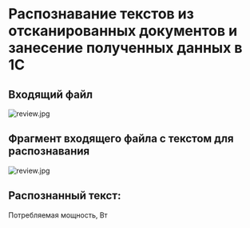 # Распознавание текстов из отсканированных документов и занесение полученных данных в 1C

## Входящий файл
![review.jpg](https://github.com/falcon-90125/text_recognising_1с/blob/main/input/passport.JPG')

## Фрагмент входящего файла с текстом для распознавания
![review.jpg](https://github.com/falcon-90125/text_recognising_1с/blob/main/input/fragment_with_text.jpg')

## Распознанный текст:

Потребляемая мощность, Вт